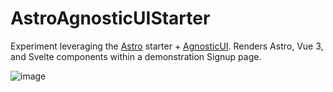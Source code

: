 # AstroAgnosticUIStarter

Experiment leveraging the [Astro](https://astro.build/) starter &plus; [AgnosticUI](https://agnosticui.com/). Renders Astro, Vue 3, and Svelte components within a demonstration Signup page.

![image](https://user-images.githubusercontent.com/142403/160301080-1a7be334-3064-4045-9a0a-7a349eba399b.png)
